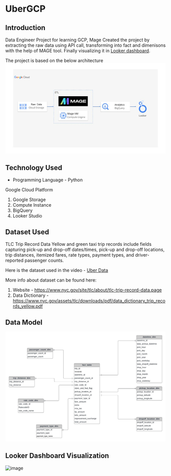 # UberGCP

## Introduction
Data Engineer Project for learning GCP, Mage
Created the project by extracting the raw data using API call, transforming into fact and dimenisons with the help of MAGE tool. Finally visualizing it in [Looker dashboard](https://lookerstudio.google.com/reporting/66a4ae84-62e2-4b0e-8ed0-3c8492976ee5).

The project is based on the below architecture
<img src="architecture.jpg">

## Technology Used
- Programming Language - Python

Google Cloud Platform
1. Google Storage
2. Compute Instance 
3. BigQuery
4. Looker Studio

## Dataset Used
TLC Trip Record Data
Yellow and green taxi trip records include fields capturing pick-up and drop-off dates/times, pick-up and drop-off locations, trip distances, itemized fares, rate types, payment types, and driver-reported passenger counts. 

Here is the dataset used in the video - [Uber Data](https://github.com/VinothCruze/UberGCP/blob/main/Data/uber_data.csv)

More info about dataset can be found here:
1. Website - https://www.nyc.gov/site/tlc/about/tlc-trip-record-data.page
2. Data Dictionary - https://www.nyc.gov/assets/tlc/downloads/pdf/data_dictionary_trip_records_yellow.pdf

## Data Model
<img src="data_model.jpeg">  

## Looker Dashboard Visualization
![image](https://github.com/VinothCruze/UberGCP/assets/68219125/c535c3eb-fe25-4855-893a-72465afff9df)




